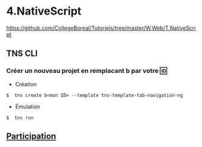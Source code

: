 # 4.NativeScript

https://github.com/CollegeBoreal/Tutoriels/tree/master/W.Web/T.NativeScript


## TNS CLI

### Créer un nouveau projet en remplacant b<mon ID> par votre :id:

* Création

```
$  tns create b<mon ID> --template tns-template-tab-navigation-ng
```

* Émulation

```
$  tns run
```

## [Participation](Participation.md)
